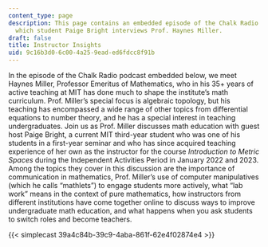 ```yaml
---
content_type: page
description: This page contains an embedded episode of the Chalk Radio podcast, in
  which student Paige Bright interviews Prof. Haynes Miller.
draft: false
title: Instructor Insights
uid: 9c16b3d0-6c00-4a25-9ead-ed6fdcc8f91b
---
```

In the episode of the Chalk Radio podcast embedded below, we meet Haynes Miller, Professor Emeritus of Mathematics, who in his 35+ years of active teaching at MIT has done much to shape the institute’s math curriculum. Prof. Miller’s special focus is algebraic topology, but his teaching has encompassed a wide range of other topics from differential equations to number theory, and he has a special interest in teaching undergraduates. Join us as Prof. Miller discusses math education with guest host Paige Bright, a current MIT third-year student who was one of his students in a first-year seminar and who has since acquired teaching experience of her own as the instructor for the course *Introduction to Metric Spaces* during the Independent Activities Period in January 2022 and 2023. Among the topics they cover in this discussion are the importance of communication in mathematics, Prof. Miller’s use of computer manipulatives (which he calls “mathlets”) to engage students more actively, what “lab work” means in the context of pure mathematics, how instructors from different institutions have come together online to discuss ways to improve undergraduate math education, and what happens when you ask students to switch roles and become teachers.

{{< simplecast 39a4c84b-39c9-4aba-861f-62e4f02874e4 >}}